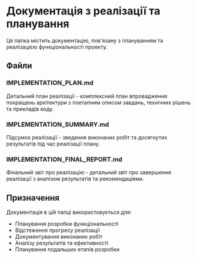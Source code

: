 # Документація з реалізації та планування

Ця папка містить документацію, пов'язану з плануванням та реалізацією функціональності проекту.

## Файли

### IMPLEMENTATION_PLAN.md
Детальний план реалізації - комплексний план впровадження покращень архітектури з поетапним описом завдань, технічних рішень та прикладів коду.

### IMPLEMENTATION_SUMMARY.md
Підсумок реалізації - зведення виконаних робіт та досягнутих результатів під час реалізації плану.

### IMPLEMENTATION_FINAL_REPORT.md
Фінальний звіт про реалізацію - детальний звіт про завершення реалізації з аналізом результатів та рекомендаціями.

## Призначення
Документація в цій папці використовується для:
- Планування розробки функціональності
- Відстеження прогресу реалізації
- Документування виконаних робіт
- Аналізу результатів та ефективності
- Планування подальших етапів розробки
